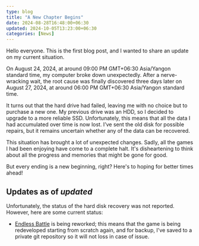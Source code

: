 ```yaml
---
type: blog
title: "A New Chapter Begins"
date: 2024-08-28T16:48:00+06:30
updated: 2024-10-05T13:23:00+06:30
categories: [News]
---
```

Hello everyone. This is the first blog post, and I wanted to share an update on my current situation.
<!--more-->
On August 24, 2024, at around 09:00 PM GMT+06:30 Asia/Yangon standard time, my computer broke down unexpectedly. After a nerve-wracking wait, the root cause was finally discovered three days later on August 27, 2024, at around 06:00 PM GMT+06:30 Asia/Yangon standard time.

It turns out that the hard drive had failed, leaving me with no choice but to purchase a new one. My previous drive was an HDD, so I decided to upgrade to a more reliable SSD. Unfortunately, this means that all the data I had accumulated over time is now lost. I’ve sent the old disk for possible repairs, but it remains uncertain whether any of the data can be recovered.

This situation has brought a lot of unexpected changes. Sadly, all the games I had been enjoying have come to a complete halt. It's disheartening to think about all the progress and memories that might be gone for good.

But every ending is a new beginning, right? Here's to hoping for better times ahead!

## Updates as of $updated$
Unfortunately, the status of the hard disk recovery was not reported. However, here are some current status:
* [Endless Battle](https://harrymkt.github.io/endless-battle) is being reworked; this means that the game is being redeveloped starting from scratch again, and for backup, I've saved to a private git repository so it will not loss in case of issue.